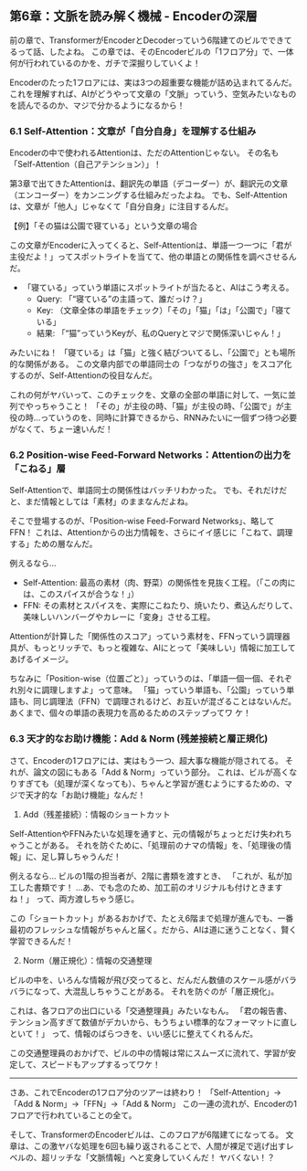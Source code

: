 ## 第6章：文脈を読み解く機械 - Encoderの深層

  前の章で、TransformerがEncoderとDecoderっていう6階建てのビルでできてるって話、したよね。
  この章では、そのEncoderビルの「1フロア分」で、一体何が行われているのかを、ガチで深掘りしていくよ！

  Encoderのたった1フロアには、実は3つの超重要な機能が詰め込まれてるんだ。
  これを理解すれば、AIがどうやって文章の「文脈」っていう、空気みたいなものを読んでるのか、マジで分かるようになるから！

### 6.1 Self-Attention：文章が「自分自身」を理解する仕組み

  Encoderの中で使われるAttentionは、ただのAttentionじゃない。
  その名も「Self-Attention（自己アテンション）」！

  第3章で出てきたAttentionは、翻訳先の単語（デコーダー）が、翻訳元の文章（エンコーダー）をカンニングする仕組みだったよね。
  でも、Self-Attentionは、文章が「他人」じゃなくて「自分自身」に注目するんだ。

  【例】「その猫は公園で寝ている」という文章の場合

  この文章がEncoderに入ってくると、Self-Attentionは、単語一つ一つに「君が主役だよ！」ってスポットライトを当てて、他の単語との関係性を調べさせるんだ。

   * 「寝ている」っていう単語にスポットライトが当たると、AIはこう考える。
       * Query: 「“寝ている”の主語って、誰だっけ？」
       * Key: （文章全体の単語をチェック）「その」「猫」「は」「公園で」「寝ている」
       * 結果: 「“猫”っていうKeyが、私のQueryとマジで関係深いじゃん！」

  みたいにね！
  「寝ている」は「猫」と強く結びついてるし、「公園で」とも場所的な関係がある。
  この文章内部での単語同士の「つながりの強さ」をスコア化するのが、Self-Attentionの役目なんだ。

  これの何がヤバいって、このチェックを、文章の全部の単語に対して、一気に並列でやっちゃうこと！
  「その」が主役の時、「猫」が主役の時、「公園で」が主役の時…っていうのを、同時に計算できるから、RNNみたいに一個ずつ待つ必要がなくて、ちょー速いんだ！

### 6.2 Position-wise Feed-Forward Networks：Attentionの出力を「こねる」層

  Self-Attentionで、単語同士の関係性はバッチリわかった。
  でも、それだけだと、まだ情報としては「素材」のままなんだよね。

  そこで登場するのが、「Position-wise Feed-Forward Networks」、略してFFN！
  これは、Attentionからの出力情報を、さらにイイ感じに「こねて、調理する」ための層なんだ。

  例えるなら…
   * Self-Attention:
      最高の素材（肉、野菜）の関係性を見抜く工程。（「この肉には、このスパイスが合うな！」）
   * FFN:
      その素材とスパイスを、実際にこねたり、焼いたり、煮込んだりして、美味しいハンバーグやカレーに「変身」させる工程。

  Attentionが計算した「関係性のスコア」っていう素材を、FFNっていう調理器具が、もっとリッチで、もっと複雑な、AIにとって「美味しい」情報に加工してあげるイメージ。

  ちなみに「Position-wise（位置ごと）」っていうのは、「単語一個一個、それぞれ別々に調理しますよ」って意味。
  「猫」っていう単語も、「公園」っていう単語も、同じ調理法（FFN）で調理されるけど、お互いが混ざることはないんだ。あくまで、個々の単語の表現力を高めるためのステップってワ
  ケ！

### 6.3 天才的なお助け機能：Add & Norm (残差接続と層正規化)

  さて、Encoderの1フロアには、実はもう一つ、超大事な機能が隠されてる。
  それが、論文の図にもある「Add & Norm」っていう部分。
  これは、ビルが高くなりすぎても（処理が深くなっても）、ちゃんと学習が進むようにするための、マジで天才的な「お助け機能」なんだ！

  1. Add（残差接続）：情報のショートカット

  Self-AttentionやFFNみたいな処理を通すと、元の情報がちょっとだけ失われちゃうことがある。
  それを防ぐために、「処理前のナマの情報」を、「処理後の情報」に、足し算しちゃうんだ！

  例えるなら…
  ビルの1階の担当者が、2階に書類を渡すとき、
  「これが、私が加工した書類です！ …あ、でも念のため、加工前のオリジナルも付けときますね！」
  って、両方渡しちゃう感じ。

  この「ショートカット」があるおかげで、たとえ6階まで処理が進んでも、一番最初のフレッシュな情報がちゃんと届く。だから、AIは道に迷うことなく、賢く学習できるんだ！

  2. Norm（層正規化）：情報の交通整理

  ビルの中を、いろんな情報が飛び交ってると、だんだん数値のスケール感がバラバラになって、大混乱しちゃうことがある。
  それを防ぐのが「層正規化」。

  これは、各フロアの出口にいる「交通整理員」みたいなもん。
  「君の報告書、テンション高すぎて数値がデカいから、もうちょい標準的なフォーマットに直しといて！」
  って、情報のばらつきを、いい感じに整えてくれるんだ。

  この交通整理員のおかげで、ビルの中の情報は常にスムーズに流れて、学習が安定して、スピードもアップするってワケ！

  ---

  さあ、これでEncoderの1フロア分のツアーは終わり！
  「Self-Attention」→「Add & Norm」→「FFN」→「Add & Norm」
  この一連の流れが、Encoderの1フロアで行われていることの全て。

  そして、TransformerのEncoderビルは、このフロアが6階建てになってる。
  文章は、この激ヤバな処理を6回も繰り返されることで、人間が裸足で逃げ出すレベルの、超リッチな「文脈情報」へと変身していくんだ！ ヤバくない！？

